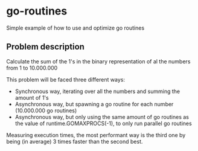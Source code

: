 # go-routines
Simple example of how to use and optimize go routines


## Problem description

Calculate the sum of the 1's in the binary representation of al the numbers from 1 to 10.000.000

This problem will be faced three different ways:
  - Synchronous way, iterating over all the numbers and summing the amount of 1's
  - Asynchronous way, but spawning a go routine for each number (10.000.000 go routines)
  - Asynchronous way, but only using the same amount of go routines as the value of runtime.GOMAXPROCS(-1), to only run parallel go routines
  
Measuring execution times, the most performant way is the third one by being (in average) 3 times faster than the second best.
